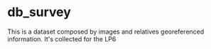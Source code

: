# db_survey
This is a dataset composed by images and relatives georeferenced information. It's collected for the LP6
